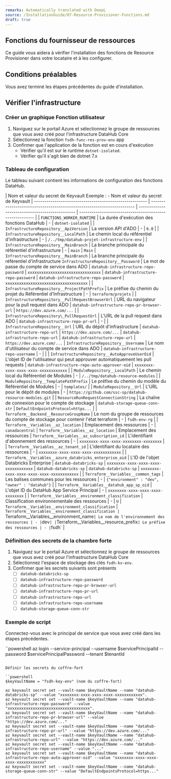 ```yaml
---
remarks: Automatically translated with DeepL
source: /InstallationGuide/07-Resource-Provisioner-Functions.md
draft: true
---
```


## Fonctions du fournisseur de ressources

Ce guide vous aidera à vérifier l'installation des fonctions de Resource Provisioner dans votre locataire et à les configurer.

## Conditions préalables

Vous avez terminé les étapes précédentes du guide d'installation.

## Vérifier l'infrastructure

### Créer un graphique Fonction utilisateur

1. Naviguez sur le portail Azure et sélectionnez le groupe de ressources que vous avez créé pour l'infrastructure DataHub Core
1. Sélectionnez la fonction `fsdh-func-res-prov-env` app
1. Confirmer que l'application de la fonction est en cours d'exécution
   - Vérifier qu'il est sur le runtime `dotnet-isolated`.
   - Vérifier qu'il s'agit bien de dotnet 7.x

### Tableau de configuration

Le tableau suivant contient les informations de configuration des fonctions DataHub.

| Nom et valeur du secret de Keyvault Exemple : - Nom et valeur du secret de Keyvault
| ------------------------------------------------------- | ---------------------------------------------------------------------- | ----------------------------------------------- | -------------------------------------------------------- |
| `FUNCTIONS_WORKER_RUNTIME` | La durée d'exécution des fonctions DataHub | - | `dotnet-isolated` |
| `InfrastructureRepository__ApiVersion` | La version API d'ADO | - | `6.0` |
| `InfrastructureRepository__LocalPath` | Le chemin local du référentiel d'infrastructure | - | `/../tmp/datahub-projet-infrastructure-env` |
| `InfrastructureRepository__MainBranch` | La branche principale du référentiel d'infrastructure | - | `main` | `Main` | `InfrastructureRepository__MainBranch` | La branche principale du référentiel d'infrastructure
`InfrastructureRepository__Password` | Le mot de passe du compte de service dans ADO | `datahub-infrastructure-repo-password` | `xxxxxxxxxxxxxxxxxxxxxxxxxxxxxxxx` | `datahub-infrastructure-repo-password` | `datahub-infrastructure-repo-password` | `xxxxxxxxxxxxxxxxxxxxxxxxxxxxxxxxxxxx` |
| `InfrastructureRepository__ProjectPathPrefix` | Le préfixe du chemin du projet du Référentiel d'Infrastructure | - | `terraform/projets` |
| `InfrastructureRepository__PullRequestBrowserUrl` | URL du navigateur pour la pull request dans ADO | `datahub-infrastructure-repo-pr-browser-url` | `https://dev.azure.com/...` |
| `InfrastructureRepository\_PullRequestUrl` | L'URL de la pull request dans ADO | `datahub-infrastructure-repo-pr-url` | - |
| `InfrastructureRepository__Url` | URL du dépôt d'infrastructure | `datahub-infrastructure-repo-url` | `https://dev.azure.com/...` | `datahub-infrastructure-repo-url` | `datahub-infrastructure-repo-url` | `https://dev.azure.com/...`
| `InfrastructureRepository__Username` | Le nom d'utilisateur du compte de service dans ADO | `datahub-infrastructure-repo-username` | - | |
| `InfrastructureRepository__AutoApproveUserOid` | L'objet ID de l'utilisateur qui peut approuver automatiquement les pull requests | `datahub-infrastructure-repo-auto-approver-oid` | `xxxxxxxx-xxxx-xxxx-xxxx-xxxxxxxxxxxx` |
| `ModuleRepository__LocalPath` | Le chemin local du Référentiel de Modules | - | `/../tmp/datahub-resource-modules` |
| `ModuleRepository__TemplatePathPrefix` | Le préfixe du chemin du modèle du Référentiel de Modules | - | `templates/` |
| `ModuleRepository__Url` | L'URL pour le dépôt de modules | - | `https://github.com/ssc-sp/datahub-resource-modules.git` |
| `ResourceRunRequestConnectionString` | La chaîne de connexion pour le compte de stockage | `datahub-storage-queue-conn-str` | `DefaultEndpointsProtocol=https...` |
| `Terraform__Backend__ResourceGroupName` | Le nom du groupe de ressources du compte de stockage pour contenir l'état terraform | - | `fsdh-env-rg` |
| `Terraform__Variables__az_location` | Emplacement des ressources | - | `canadacentral` | `Terraform__Variables__az_location` | Emplacement des ressources
| `Terraform__Variables__az_subscription_id` | L'identifiant d'abonnement des ressources | - | `xxxxxxxx-xxxx-xxxx-xxxxxxxx-xxxxxxxx` |
| `Terraform__Variables__az_tenant_id` | L'identifiant du locataire des ressources | - | `xxxxxxxx-xxxx-xxxx-xxxx-xxxxxxxxxxxx` |
| `Terraform__Variables__azure_databricks_enterprise_oid` | L'ID de l'objet Databricks Enterprise | `datahub-databricks-sp` | `xxxxxxxx-xxxx-xxxx-xxxx-xxxxxxxxxxxx` | `datahub-databricks-sp` | `datahub-databricks-sp` | `xxxxxxxx-xxxx-xxxx-xxxx-xxxx-xxxxxxxxxxxx` |
| `Terraform__Variables__common_tags` | Les balises communes pour les ressources | - | `{"environment" : "dev", "owner" : "datahub"}` |
| `Terraform__Variables__datahub_app_sp_oid` | L'objet ID du DataHub App Service Principal | - | `xxxxxxxx-xxxx-xxxx-xxxx-xxxxxxxx` |
| `Terraform__Variables__environment_classification` | Classification environnementale des ressources | - | `U` | `Terraform__Variables__environment_classification` | `Terraform__Variables__environment_classification
| `Terraform__Variables__environment_name` | Le nom de l'environnement des ressources | - | `dev` |
| `Terraform__Variables__resource_prefix` | Le préfixe des ressources | - | `fsdh` |

### Définition des secrets de la chambre forte

1. Naviguez sur le portail Azure et sélectionnez le groupe de ressources que vous avez créé pour l'infrastructure DataHub Core
1. Sélectionnez l'espace de stockage des clés `fsdh-kv-env`.
1. Confirmer que les secrets suivants sont présents
   - [ ] `datahub-databricks-sp`
   - [ ] `datahub-infrastructure-repo-password`
   - [ ] `datahub-infrastructure-repo-pr-browser-url`
   - [ ] `datahub-infrastructure-repo-pr-url`
   - [ ] `datahub-infrastructure-repo-url`
   - [ ] `datahub-infrastructure-repo-username`
   - [ ] `datahub-storage-queue-conn-str`

### Exemple de script

Connectez-vous avec le principal de service que vous avez créé dans les étapes précédentes.

``powershell
az login --service-principal --username $servicePrincipalId --password $servicePrincipalPassword --tenant $tenantId
```

Définir les secrets du coffre-fort

``powershell
$keyVaultName = "fsdh-key-env" (nom du coffre-fort)

az keyvault secret set --vault-name $keyVaultName --name "datahub-databricks-sp" --value "xxxxxxxx-xxxx-xxxx-xxxx-xxxxxxxxxxxx".
az keyvault secret set --vault-name $keyVaultName --name "datahub-infrastructure-repo-password" --value "xxxxxxxxxxxxxxxxxxxxxxxxxxxxxxxxxxxx".
az keyvault secret set --vault-name $keyVaultName --name "datahub-infrastructure-repo-pr-browser-url" --value "https://dev.azure.com/..."
az keyvault secret set --vault-name $keyVaultName --name "datahub-infrastructure-repo-pr-url" --value "https://dev.azure.com/..."
az keyvault secret set --vault-name $keyVaultName --name "datahub-infrastructure-repo-url" --value "https://dev.azure.com/..."
az keyvault secret set --vault-name $keyVaultName --name "datahub-infrastructure-repo-username" --value "..."
az keyvault secret set --vault-name $keyVaultName --name "datahub-infrastructure-repo-auto-approver-oid" --value "xxxxxxxx-xxxx-xxxx-xxxx-xxxxxxxxxxxx"
az keyvault secret set --vault-name $keyVaultName --name "datahub-storage-queue-conn-str" --value "DefaultEndpointsProtocol=https..."
```
